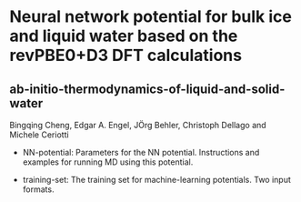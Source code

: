 # Neural network potential for bulk ice and liquid water based on the revPBE0+D3 DFT calculations

## ab-initio-thermodynamics-of-liquid-and-solid-water
Bingqing Cheng, Edgar A. Engel, JÖrg Behler, Christoph Dellago and Michele Ceriotti 


* NN-potential: Parameters for the NN potential. Instructions and examples for running MD using this potential.

* training-set: The training set for machine-learning potentials. Two input formats.


